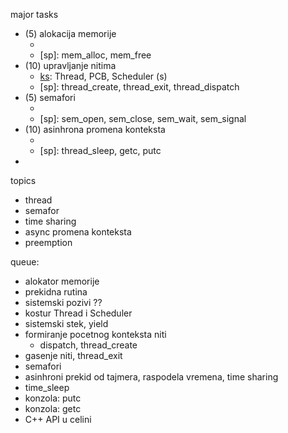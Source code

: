 major tasks
- (5) alokacija memorije
	- [ks]: MemoryAllocator (s)
	- [sp]: mem_alloc, mem_free
- (10) upravljanje nitima
	- [ks]: Thread, PCB, Scheduler (s)
	- [sp]: thread_create, thread_exit, thread_dispatch
- (5) semafori
	- [ks]: Semaphore
	- [sp]: sem_open, sem_close, sem_wait, sem_signal
- (10) asinhrona promena konteksta
	- [ks]: PeriodicThread
	- [sp]: thread_sleep, getc, putc
- [ks]: Console (s)

topics
- thread
- semafor
- time sharing
- async promena konteksta
- preemption

queue:
- alokator memorije
- prekidna rutina
- sistemski pozivi ??
- kostur Thread i Scheduler
- sistemski stek, yield
- formiranje pocetnog konteksta niti
	- dispatch, thread_create
- gasenje niti, thread_exit
- semafori
- asinhroni prekid od tajmera, raspodela vremena, time sharing
- time_sleep
- konzola: putc
- konzola: getc
- C++ API u celini


